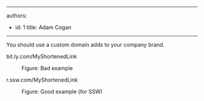 

---
authors:
  - id: 1
    title: Adam Cogan
---




<span class='intro'> <p>You should use a custom domain adds to your company brand.</p>
 </span>

<dl class="badImage"><dt><p class="greyBox">bit.ly.com/MyShortenedLink</p></dt><dd>Figure&#58; Bad example</dd></dl>
<dl class="goodImage">
   <dt><p class="greyBox">r.ssw.com/MyShortenedLink</p></dt><dd>Figure&#58; Good example (for SSW)</dd></dl>


